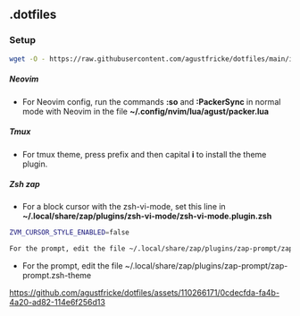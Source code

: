 ## .dotfiles

### Setup
```bash
wget -O - https://raw.githubusercontent.com/agustfricke/dotfiles/main/install.sh | bash
```

##### Neovim
- For Neovim config, run the commands **:so** and **:PackerSync** in normal mode with Neovim in the file **~/.config/nvim/lua/agust/packer.lua**

##### Tmux
- For tmux theme, press prefix and then capital **i** to install the theme plugin.


##### Zsh zap
- For a block cursor with the zsh-vi-mode, set this line in **~/.local/share/zap/plugins/zsh-vi-mode/zsh-vi-mode.plugin.zsh**
```bash
ZVM_CURSOR_STYLE_ENABLED=false

For the prompt, edit the file ~/.local/share/zap/plugins/zap-prompt/zap-prompt.zsh-theme
```

- For the prompt, edit the file ~/.local/share/zap/plugins/zap-prompt/zap-prompt.zsh-theme

https://github.com/agustfricke/dotfiles/assets/110266171/0cdecfda-fa4b-4a20-ad82-114e6f256d13
